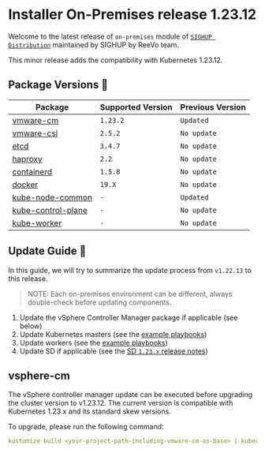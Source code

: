 # Installer On-Premises release 1.23.12

Welcome to the latest release of `on-premises` module of [`SIGHUP Distribution`](https://github.com/sighupio/fury-distribution) maintained by SIGHUP by ReeVo team.

This minor release adds the compatibility with Kubernetes 1.23.12.

## Package Versions 🚢

| Package                                        | Supported Version | Previous Version |
| ---------------------------------------------- | ----------------- | ---------------- |
| [vmware-cm](katalog/vmware-cm)                 | `1.23.2`          | `Updated`        |
| [vmware-csi](katalog/vmware-csi)               | `2.5.2`           | `No update`      |
| [etcd](roles/etcd)                             | `3.4.7`           | `No update`      |
| [haproxy](roles/haproxy)                       | `2.2`             | `No update`      |
| [containerd](roles/containerd)                 | `1.5.8`           | `No update`      |
| [docker](roles/docker)                         | `19.X`            | `No update`      |
| [kube-node-common](roles/kube-node-common)     | `-`               | `Updated`        |
| [kube-control-plane](roles/kube-control-plane) | `-`               | `No update`      |
| [kube-worker](roles/kube-worker)               | `-`               | `No update`      |

## Update Guide 🦮

In this guide, we will try to summarize the update process from `v1.22.13` to this release.

> NOTE: Each on-premises environment can be different, always double-check before updating components.

1. Update the vSphere Controller Manager package if applicable (see below)
2. Update Kubernetes masters (see the [example playbooks](examples/playbooks))
3. Update workers (see the [example playbooks](examples/playbooks))
4. Update SD if applicable (see the [SD `1.23.x` release notes](https://github.com/sighupio/fury-distribution/tree/master/docs/releases))

## vsphere-cm

The vSphere controller manager update can be executed before upgrading the cluster version to v1.23.12. The current version is compatible with Kubernetes 1.23.x and its standard skew versions.

To upgrade, please run the following command:

```yaml
kustomize build <your-project-path-including-vmware-cm-as-base> | kubectl apply -f -
```
